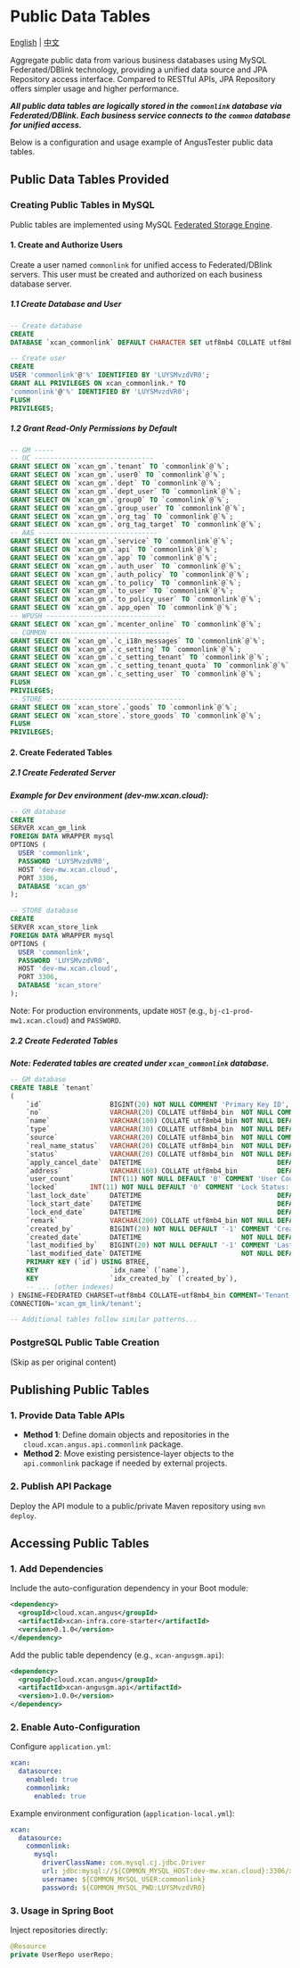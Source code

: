 Public Data Tables
=====

[English](COMMON_LINK.md) | [中文](COMMON_LINK_zh.md)

Aggregate public data from various business databases using MySQL Federated/DBlink technology,
providing a unified data source and JPA Repository access interface. Compared to RESTful APIs, JPA
Repository offers simpler usage and higher performance.

***All public data tables are logically stored in the `commonlink` database via Federated/DBlink.
Each business service connects to the `common` database for unified access.***

Below is a configuration and usage example of AngusTester public data tables.

## Public Data Tables Provided

### Creating Public Tables in MySQL

Public tables are implemented using
MySQL [Federated Storage Engine](http://wiki.xcan.work/pages/viewpage.action?pageId=14647418).

#### 1. Create and Authorize Users

Create a user named `commonlink` for unified access to Federated/DBlink servers. This user must be
created and authorized on each business database server.

##### 1.1 Create Database and User

```sql
-- Create database
CREATE
DATABASE `xcan_commonlink` DEFAULT CHARACTER SET utf8mb4 COLLATE utf8mb4_bin;

-- Create user
CREATE
USER 'commonlink'@'%' IDENTIFIED BY 'LUYSMvzdVR0';
GRANT ALL PRIVILEGES ON xcan_commonlink.* TO
'commonlink'@'%' IDENTIFIED BY 'LUYSMvzdVR0';
FLUSH
PRIVILEGES;
```

##### 1.2 Grant Read-Only Permissions by Default

```sql
-- GM -----
-- UC ------------------------------
GRANT SELECT ON `xcan_gm`.`tenant` TO `commonlink`@`%`;
GRANT SELECT ON `xcan_gm`.`user0` TO `commonlink`@`%`;
GRANT SELECT ON `xcan_gm`.`dept` TO `commonlink`@`%`;
GRANT SELECT ON `xcan_gm`.`dept_user` TO `commonlink`@`%`;
GRANT SELECT ON `xcan_gm`.`group0` TO `commonlink`@`%`;
GRANT SELECT ON `xcan_gm`.`group_user` TO `commonlink`@`%`;
GRANT SELECT ON `xcan_gm`.`org_tag` TO `commonlink`@`%`;
GRANT SELECT ON `xcan_gm`.`org_tag_target` TO `commonlink`@`%`;
-- AAS ------------------------------
GRANT SELECT ON `xcan_gm`.`service` TO `commonlink`@`%`;
GRANT SELECT ON `xcan_gm`.`api` TO `commonlink`@`%`;
GRANT SELECT ON `xcan_gm`.`app` TO `commonlink`@`%`;
GRANT SELECT ON `xcan_gm`.`auth_user` TO `commonlink`@`%`;
GRANT SELECT ON `xcan_gm`.`auth_policy` TO `commonlink`@`%`;
GRANT SELECT ON `xcan_gm`.`to_policy` TO `commonlink`@`%`;
GRANT SELECT ON `xcan_gm`.`to_user` TO `commonlink`@`%`;
GRANT SELECT ON `xcan_gm`.`to_policy_user` TO `commonlink`@`%`;
GRANT SELECT ON `xcan_gm`.`app_open` TO `commonlink`@`%`;
-- WPUSH ------------------------------
GRANT SELECT ON `xcan_gm`.`mcenter_online` TO `commonlink`@`%`;
-- COMMON ------------------------------
GRANT SELECT ON `xcan_gm`.`c_i18n_messages` TO `commonlink`@`%`;
GRANT SELECT ON `xcan_gm`.`c_setting` TO `commonlink`@`%`;
GRANT SELECT ON `xcan_gm`.`c_setting_tenant` TO `commonlink`@`%`;
GRANT SELECT ON `xcan_gm`.`c_setting_tenant_quota` TO `commonlink`@`%`;
GRANT SELECT ON `xcan_gm`.`c_setting_user` TO `commonlink`@`%`;
FLUSH
PRIVILEGES;
-- STORE -----------------------------------
GRANT SELECT ON `xcan_store`.`goods` TO `commonlink`@`%`;
GRANT SELECT ON `xcan_store`.`store_goods` TO `commonlink`@`%`;
FLUSH
PRIVILEGES;
```

#### 2. Create Federated Tables

##### 2.1 Create Federated Server

***Example for Dev environment (dev-mw.xcan.cloud):***

```sql 
-- GM database
CREATE
SERVER xcan_gm_link
FOREIGN DATA WRAPPER mysql
OPTIONS (
  USER 'commonlink', 
  PASSWORD 'LUYSMvzdVR0', 
  HOST 'dev-mw.xcan.cloud', 
  PORT 3306, 
  DATABASE 'xcan_gm'
);

-- STORE database
CREATE
SERVER xcan_store_link
FOREIGN DATA WRAPPER mysql
OPTIONS (
  USER 'commonlink', 
  PASSWORD 'LUYSMvzdVR0', 
  HOST 'dev-mw.xcan.cloud', 
  PORT 3306, 
  DATABASE 'xcan_store'
);
```

Note: For production environments, update `HOST` (e.g., `bj-c1-prod-mw1.xcan.cloud`) and `PASSWORD`.

##### 2.2 Create Federated Tables

***Note: Federated tables are created under `xcan_commonlink` database.***

```sql
-- GM database
CREATE TABLE `tenant`
(
    `id`                 BIGINT(20) NOT NULL COMMENT 'Primary Key ID',
    `no`                 VARCHAR(20) COLLATE utf8mb4_bin  NOT NULL COMMENT 'Code',
    `name`               VARCHAR(100) COLLATE utf8mb4_bin NOT NULL DEFAULT '' COMMENT 'Tenant Name',
    `type`               VARCHAR(30) COLLATE utf8mb4_bin  NOT NULL DEFAULT '-1' COMMENT 'Tenant Type: -1-Unknown; 1-Individual; 2-Enterprise; 3-Government',
    `source`             VARCHAR(20) COLLATE utf8mb4_bin  NOT NULL COMMENT 'Tenant Source: PLAT_REGISTER, BACK_ADD',
    `real_name_status`   VARCHAR(20) COLLATE utf8mb4_bin  NOT NULL DEFAULT '0' COMMENT 'Real-name Status: PENDING, PASSED, FAILURE',
    `status`             VARCHAR(20) COLLATE utf8mb4_bin  NOT NULL DEFAULT '0' COMMENT 'Status: 1-Enabled; 2-Canceling; 3-Canceled; 4-Disabled',
    `apply_cancel_date`  DATETIME                                  DEFAULT '2001-01-01 00:00:00' COMMENT 'Cancellation Application Date',
    `address`            VARCHAR(160) COLLATE utf8mb4_bin          DEFAULT '' COMMENT 'Address',
    `user_count`         INT(11) NOT NULL DEFAULT '0' COMMENT 'User Count',
    `locked`        INT(11) NOT NULL DEFAULT '0' COMMENT 'Lock Status: 0-Unlocked; 1-Locked',
    `last_lock_date`     DATETIME                                  DEFAULT NULL COMMENT 'Last Lock Date',
    `lock_start_date`    DATETIME                                  DEFAULT NULL COMMENT 'Lock Start Date',
    `lock_end_date`      DATETIME                                  DEFAULT NULL COMMENT 'Lock End Date',
    `remark`             VARCHAR(200) COLLATE utf8mb4_bin NOT NULL DEFAULT '' COMMENT 'Remark',
    `created_by`         BIGINT(20) NOT NULL DEFAULT '-1' COMMENT 'Creator',
    `created_date`       DATETIME                         NOT NULL DEFAULT '2001-01-01 00:00:00' COMMENT 'Creation Date',
    `last_modified_by`   BIGINT(20) NOT NULL DEFAULT '-1' COMMENT 'Last Modifier',
    `last_modified_date` DATETIME                         NOT NULL DEFAULT '2001-01-01 00:00:00' COMMENT 'Last Modified Date',
    PRIMARY KEY (`id`) USING BTREE,
    KEY                  `idx_name` (`name`),
    KEY                  `idx_created_by` (`created_by`),
    -- ... (other indexes)
) ENGINE=FEDERATED CHARSET=utf8mb4 COLLATE=utf8mb4_bin COMMENT='Tenant' 
CONNECTION='xcan_gm_link/tenant';

-- Additional tables follow similar patterns...
```

### PostgreSQL Public Table Creation

(Skip as per original content)

## Publishing Public Tables

### 1. Provide Data Table APIs

- **Method 1**: Define domain objects and repositories in the `cloud.xcan.angus.api.commonlink`
  package.
- **Method 2**: Move existing persistence-layer objects to the `api.commonlink` package if needed by
  external projects.

### 2. Publish API Package

Deploy the API module to a public/private Maven repository using `mvn deploy`.

## Accessing Public Tables

### 1. Add Dependencies

Include the auto-configuration dependency in your Boot module:

```xml
<dependency>
  <groupId>cloud.xcan.angus</groupId>
  <artifactId>xcan-infra.core-starter</artifactId>
  <version>0.1.0</version>
</dependency>
```

Add the public table dependency (e.g., `xcan-angusgm.api`):

```xml
<dependency>
  <groupId>cloud.xcan.angus</groupId>
  <artifactId>xcan-angusgm.api</artifactId>
  <version>1.0.0</version>
</dependency>
```

### 2. Enable Auto-Configuration

Configure `application.yml`:

```yml
xcan:
  datasource:
    enabled: true
    commonlink:
      enabled: true
```

Example environment configuration (`application-local.yml`):

```yml
xcan:
  datasource:
    commonlink:
      mysql:
        driverClassName: com.mysql.cj.jdbc.Driver
        url: jdbc:mysql://${COMMON_MYSQL_HOST:dev-mw.xcan.cloud}:3306/xcan_commonlink
        username: ${COMMON_MYSQL_USER:commonlink}
        password: ${COMMON_MYSQL_PWD:LUYSMvzdVR0}
```

### 3. Usage in Spring Boot

Inject repositories directly:

```java
@Resource
private UserRepo userRepo;
```
